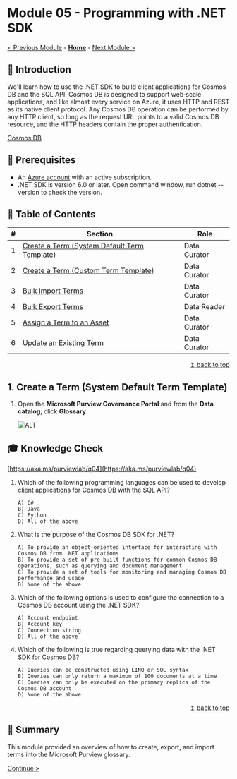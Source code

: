 # Module 05 - Programming with .NET SDK

[< Previous Module](../modules/module04.md) - **[Home](../README.md)** - [Next Module >](../modules/module05.md)

## :loudspeaker: Introduction


We'll learn how to use the .NET SDK to build client applications for Cosmos DB and the SQL API. Cosmos DB is designed to support web‑scale applications, and like almost every service on Azure, it uses HTTP and REST as its native client protocol. Any Cosmos DB operation can be performed by any HTTP client, so long as the request URL points to a valid Cosmos DB resource, and the HTTP headers contain the proper authentication.

[Cosmos DB](https://azure.microsoft.com/services/cosmos-db/)

## :thinking: Prerequisites

* An [Azure account](https://azure.microsoft.com/free/) with an active subscription.
* .NET SDK is version 6.0 or later. Open command window, run dotnet --version to check the version.


## :bookmark_tabs: Table of Contents

| #  | Section | Role |
| --- | --- | --- |
| 1 | [Create a Term (System Default Term Template)](#1-create-a-term-system-default-term-template) | Data Curator |
| 2 | [Create a Term (Custom Term Template)](#2-create-a-term-custom-term-template) | Data Curator |
| 3 | [Bulk Import Terms](#3-bulk-import-terms) | Data Curator |
| 4 | [Bulk Export Terms](#4-bulk-export-terms) | Data Reader |
| 5 | [Assign a Term to an Asset](#5-assign-a-term-to-an-asset) | Data Curator |
| 6 | [Update an Existing Term](#6-update-an-existing-term) | Data Curator |

<div align="right"><a href="#module-04---glossary">↥ back to top</a></div>

## 1. Create a Term (System Default Term Template)

1. Open the **Microsoft Purview Governance Portal** and from the **Data catalog**, click **Glossary**.

    ![ALT](../images/module04/04.00-manage-glossary.png)



## :mortar_board: Knowledge Check

[https://aka.ms/purviewlab/q04](https://aka.ms/purviewlab/q04)

1.	Which of the following programming languages can be used to develop client applications for Cosmos DB with the SQL API?

        A) C# 
        B) Java 
        C) Python 
        D) All of the above

2.	What is the purpose of the Cosmos DB SDK for .NET? 

        A) To provide an object-oriented interface for interacting with Cosmos DB from .NET applications 
        B) To provide a set of pre-built functions for common Cosmos DB operations, such as querying and document management 
        C) To provide a set of tools for monitoring and managing Cosmos DB performance and usage 
        D) None of the above

3.	Which of the following options is used to configure the connection to a Cosmos DB account using the .NET SDK? 

        A) Account endpoint 
        B) Account key 
        C) Connection string 
        D) All of the above

4.	Which of the following is true regarding querying data with the .NET SDK for Cosmos DB? 

        A) Queries can be constructed using LINQ or SQL syntax 
        B) Queries can only return a maximum of 100 documents at a time 
        C) Queries can only be executed on the primary replica of the Cosmos DB account 
        D) None of the above


<div align="right"><a href="#module-04---glossary">↥ back to top</a></div>

## :tada: Summary

This module provided an overview of how to create, export, and import terms into the Microsoft Purview glossary.

[Continue >](../modules/module06.md)
